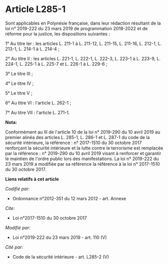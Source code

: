 # Article L285-1

Sont applicables en Polynésie française, dans leur rédaction résultant de la          loi n° 2019-222 du 23 mars 2019 de
programmation 2018-2022 et de réforme pour la justice, les dispositions suivantes : 

1° Au titre Ier : les articles L. 211-1 à L. 211-12, L. 211-15, L. 211-16, L. 212-1, L. 213-1, L. 214-1 à L. 214-4 ; 

2° Au titre II : les articles L. 221-1, L. 222-1, L. 222-3, L. 223-1 à L. 223-9, L. 224-1, L. 225-1 à L. 225-7 et L. 226-1 à
L. 229-6 ; 

3° Le titre III ; 

4° Le titre IV ; 

5° Le titre V ; 

6° Au titre VI : l'article L. 262-1 ; 

7° Au titre VII : l'article L. 271-1.

**Nota:**

Conformément au III de l'article 10 de la loi n° 2019-290 du 10 avril 2019 au premier alinéa des articles L. 285-1, L. 286-1
et L. 287-1 du code de la sécurité intérieure, la référence : n° 2017-1510 du 30 octobre 2017 renforçant la sécurité
intérieure et la lutte contre le terrorisme est remplacée par la référence : n° 2019-290 du 10 avril 2019 visant à renforcer
et garantir le maintien de l'ordre public lors des manifestations. La loi n° 2019-222 du 23 mars 2019 a modifiée par sa
référence la référence à la loi n° 2017-1510 du 30 octobre 2017.

**Liens relatifs à cet article**

_Codifié par_:

  - Ordonnance n°2012-351 du 12 mars 2012 - art. Annexe

_Cite_:

  - Loi n°2017-1510 du 30 octobre 2017

_Modifié par_:

  - Loi n°2019-222 du 23 mars 2019 - art. 110 (V)

_Cité par_:

  - Code de la sécurité intérieure - art. L285-2 (V)
